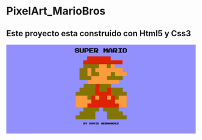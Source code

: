 # PixelArt_MarioBros

## Este proyecto esta construido con Html5 y Css3

!['Super Mario Bros en PixelArt'](/marioImg.png)
